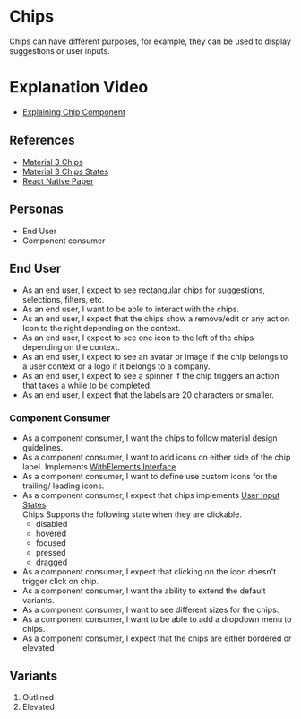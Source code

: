 # Chips
Chips can have different purposes, for example, they can be used to display suggestions or user inputs.


# Explanation Video
-   [Explaining Chip Component](https://www.loom.com/share/7808bee1e2bf4f018eeb8a0a1fddb98c)

## References
-   [Material 3 Chips](https://m3.material.io/components/chips/overview)
-   [Material 3 Chips States](https://m3.material.io/components/chips/specs#2a845552-8503-4bfe-8b61-8eaab1842bb4)
-   [React Native Paper](https://callstack.github.io/react-native-paper/chip.html)

## Personas
-   End User
-   Component consumer

## End User
-   As an end user, I expect to see rectangular chips for suggestions, selections, filters, etc.
-   As an end user, I want to be able to interact with the chips.
-   As an end user, I expect that the chips show a remove/edit or any action Icon to the right depending on the context.
-   As an end user, I expect to see one icon to the left of the chips depending on the context.
-   As an end user, I expect to see an avatar or image if the chip belongs to a user context or a logo if it belongs to a company.
-   As an end user, I expect to see a spinner if the chip triggers an action that takes a while to be completed.
-   As an end user, I expect that the labels are 20 characters or smaller.


### Component Consumer
-   As a component consumer, I want the chips to follow material design guidelines.
-   As a component consumer, I want to add icons on either side of the chip label. Implements [WithElements Interface](../interfaces/WithElementsInterface.md)
-   As a component consumer, I want to define use custom icons for the trailing/ leading icons.
-   As a component consumer, I expect that chips implements [User Input States](../features/user-input-states.md)\
    Chips Supports the following state when they are clickable.
    -   disabled
    -   hovered
    -   focused
    -   pressed
    -   dragged
-   As a component consumer, I expect that clicking on the icon doesn't trigger click on chip.
-   As a component consumer, I want the ability to extend the default variants.
-   As a component consumer, I want to see different sizes for the chips.
-   As a component consumer, I want to be able to add a dropdown menu to chips.
-   As a component consumer, I expect that the chips are either bordered or elevated



## Variants

1. Outlined
3. Elevated